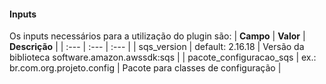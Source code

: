 #### **Inputs**

Os inputs necessários para a utilização do plugin são:
| **Campo** | **Valor** | **Descrição** |
| :--- | :--- | :--- |
| sqs_version | default: 2.16.18 | Versão da biblioteca software.amazon.awssdk:sqs |
| pacote_configuracao_sqs | ex.: br.com.org.projeto.config | Pacote para classes de configuração |
